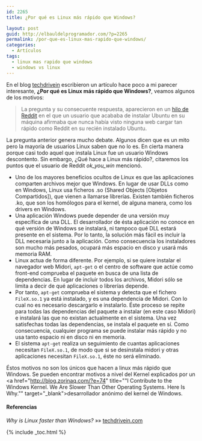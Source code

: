 ```yaml
---
id: 2265
title: ¿Por qué es Linux más rápido que Windows?

layout: post
guid: http://elbauldelprogramador.com/?p=2265
permalink: /por-que-es-linux-mas-rapido-que-windows/
categories:
  - Artículos
tags:
  - linux mas rapido que windows
  - windows vs linux
---
```

En el blog <a href="http://www.techdrivein.com" title="Tech Drive In" target="_blank">techdrivein</a> escribieron un artículo hace poco a mi parecer interesante, **¿Por qué es Linux más rápido que Windows?**, veamos algunos de los motivos:

> La pregunta y su consecuente respuesta, aparecieron en un <a href="http://www.reddit.com/r/Ubuntu/comments/1w8z3g/holy_crap_i_can_browse_this_fast/cezulh4" target="_blank">hilo de Reddit</a> en el que un usuario que acababa de instalar Ubuntu en su máquina afirmaba que nunca había visto ninguna web cargar tan rápido como Reddit en su recién instalado Ubuntu.

La pregunta anterior genera mucho debate. Algunos dicen que es un mito pero la mayoría de usuarios Linux saben que no lo es. En cierta manera porque casi todo aquel que instala Linux fue un usuario Windows descontento. Sin embargo, ¿Qué hace a Linux más rápido?, citaremos los puntos que el usuario de Reddit *ok\_you\_win* mencionó.

<!--more-->

  * Uno de los mayores beneficios ocultos de Linux es que las aplicaciones comparten archivos mejor que Windows. En lugar de usar DLLs como en Windows, Linux usa ficheros .so (Shared Objects [Objetos Compartidos]), que vienen a llamarse librerías. Existen también ficheros .ko, que son los homólogos para el kernel, de alguna manera, como los drivers en Windows.
  * Una aplicación Windows puede depender de una versión muy específica de una DLL. El desarrollador de ésta aplicación no conoce en qué versión de Windows se instalará, ni tampoco qué DLL estará presente en el sistema. Por lo tanto, la solución más fácil es incluir la DLL necesaria junto a la aplicación. Como consecuencia los instaladores son mucho más pesados, ocupará más espacio en disco y usará más memoria RAM.
  * Linux actua de forma diferente. Por ejemplo, si se quiere instalar el navegador web Midori, `apt-get` o el centro de software que actúe como front-end comprueba el paquete en busca de una lista de dependencias. En lugar de incluir todos los archivos, Midori sólo se limita a decir de qué aplicaciones o librerías depende.
  * Por tanto, `apt-get` comprueba el sistema y detecta que el fichero `FileX.so.1` ya está instalado, y es una dependencia de Midori. Con lo cual no es necesario descargarlo e instalarlo. Éste proceso se repite para todas las dependencias del paquete a instalar (en este caso Midori) e instalará las que no existan actualmente en el sistema. Una vez satisfechas todas las dependencias, se instala el paquete en sí. Como consecuencia, cualquier programa se puede instalar más rápido y no usa tanto espacio ni en disco ni en memoria.
  * El sistema `apt-get` realiza un seguimiento de cuantas aplicaciones necesitan `FileX.so.1`, de modo que si se desinstala midori y otras aplicaciones necesitan `FileX.so.1`, éste no será eliminado.

Éstos motivos no son los únicos que hacen a linux más rápido que Windows. Se pueden encontrar motivos a nivel del Kernel explicados por un <a href="http://blog.zorinaq.com/?e=74" title=""I Contribute to the Windows Kernel. We Are Slower Than Other Operating Systems. Here Is Why."" target="_blank">desarrollador anónimo del kernel de Windows</a>.

#### Referencias

*Why is Linux faster than Windows?* »» <a href="http://www.techdrivein.com/2014/02/why-is-linux-faster-than-windows.html" target="_blank">techdrivein.com</a> 



{% include _toc.html %}
